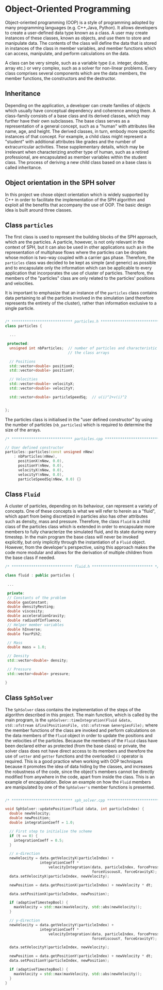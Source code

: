 # Object-Oriented Programming

Object-oriented programming (OOP) is a style of programming adopted by many programming languages (e.g. C++,Java, Python). It allows developers to create a user-defined data type known as a class. A user may create instances of these classes, known as objects, and use them to store and manipulate data. The contents of the class will define the data that is stored in instances of the class in member variables, and member functions which can access, manipulate, and perform calculations on the data.

A class can be very simple, such as a variable type (i.e. integer, double, array etc.) or very complex, such as a solver for non-linear problems. Every class comprises several components which are the data members, the member functions, the constructors and the destructor.

## Inheritance

Depending on the application, a developer can create families of objects which usually have conceptual dependency and coherence among them. A class-family consists of a base class and its derived classes, which may further have their own subclasses. The base class serves as a representation of a general concept, such as a "human" with attributes like name, age, and height. The derived classes, in turn, embody more specific instances of that concept. For example, a child class might represent a "student" with additional attributes like grades and the number of extracurricular activities. These supplementary details, which may be irrelevant when characterizing another type of human, such as a retired professional, are encapsulated as member variables within the student class. The process of deriving a new child class based on a base class is called inheritance.

## Object orientation in the SPH solver

In this project we chose object orientation which is widely supported by C++ in order to facilitate the implementation of the SPH algorithm and exploit all the benefits that accompany the use of OOP. The basic design idea is built around three classes.

## Class `particles`

The first class is used to represent the building blocks of the SPH approach, which are the particles. A particle, however, is not only relevant in the context of SPH, but it can also be used in other applications such as in the representation of multiphase flows where the particles can be droplets whose motion is two-way coupled with a carrier gas phase. Therefore, the `particles` class was decided to be kept as simple (and generic) as possible and to encapsulate only the information which can be applicable to every application that incorporates the use of cluster of particles. Therefore, the members of the "particles" class are only related to the particles' positions and velocities.

It is important to emphasize that an instance of the `particles` class contains data pertaining to all the particles involved in the simulation (and therefore represents the entirety of the cluster), rather than information exclusive to a single particle.

```cpp

/* **************************** particles.h **************************** */
class particles {

  ...

 protected:
  unsigned int nbParticles;  // number of particles and characteristic size of
                             // the class arrays

  // Positions
  std::vector<double> positionX;
  std::vector<double> positionY;

  // Velocities
  std::vector<double> velocityX;
  std::vector<double> velocityY;

  std::vector<double> particleSpeedSq;  // u(i)^2+v(i)^2


};
```

The particles class is initialised in the "user defined constructor" by using the number of particles (`nb_particles`) which is required to determine the size of the arrays.

```cpp
/* **************************** particles.cpp **************************** */

// User defined constructor
particles::particles(const unsigned nNew)
    : nbParticles(nNew),
      positionX(nNew, 0.0),
      positionY(nNew, 0.0),
      velocityX(nNew, 0.0),
      velocityY(nNew, 0.0),
      particleSpeedSq(nNew, 0.0) {}
```


## Class `Fluid`

A cluster of particles, depending on its behaviour, can represent a variety of concepts. One of these concepts is what we will refer to herein as a "fluid", which apart from being discretized in particles also has other attributes such as density, mass and pressure. Therefore, the class `Fluid` is a child class of the particles class which is extended in order to encapsulate more members to fully characterize the simulated fluid, and its state during every timestep. In the main program the base class will never be invoked explicitly, but only implicitly through the instantiation of a `Fluid` object. However, from the developer's perspective, using this approach makes the code more modular and allows for the derivation of multiple children from the base class if needed.

```cpp
/* **************************** fluid.h **************************** */

class fluid : public particles {
  
 ...

 private:
 // Constants of the problem
 double gasConstant;
 double densityResting;
 double viscosity;
 double accelerationGravity;
 double radiusOfInfluence;
 // Helper member variables
 double hInverse;
 double fourPih2;

 // Mass
 double mass = 1.0;

 // Density
 std::vector<double> density;

 // Pressure
 std::vector<double> pressure;

}
```


## Class `SphSolver`

The `SphSolver` class contains the implementation of the steps of the algorithm described in this project. The main function, which is called by the main program, is the `sphSolver::timeIntegration(Fluid &data, std::ofstream &finalPositionsFile, std::ofstream &energiesFile);` where the member functions of the class are invoked and perform calculations on the data members of the `Fluid` object in order to update the positions and the velocities of the particles. Because the members of the `Fluid` class have been declared either as protected (from the base class) or private, the solver class does not have direct access to its members and therefore the use of `setter` and `getter` functions and the overloaded `()` operator is required. This is a good practice when working with OOP techniques because it promotes the idea of data hiding by the classes, and increases the robustness of the code, since the object's members cannot be directly modified from anywhere in the code, apart from inside the class. This is an example of encapsulation. Below an example on how the `Fluid` members are manipulated by one of the `SphSolver's` member functions is presented.

```cpp

/* **************************** sph_solver.cpp **************************** */

void SphSolver::updatePosition(Fluid &data, int particleIndex) {
  double newVelocity;
  double newPosition;
  double integrationCoeff = 1.0;

  // First step to initialise the scheme
  if (t == 0) {
    integrationCoeff = 0.5;
  }

  // x-direction
  newVelocity = data.getVelocityX(particleIndex) +
                integrationCoeff *
                    velocityIntegration(data, particleIndex, forcePressureX,
                                        forceViscousX, forceGravityX);
  data.setVelocityX(particleIndex, newVelocity);

  newPosition = data.getPositionX(particleIndex) + newVelocity * dt;

  data.setPositionX(particleIndex, newPosition);

  if (adaptiveTimestepBool) {
    maxVelocity = std::max(maxVelocity, std::abs(newVelocity));
  }

  // y-direction
  newVelocity = data.getVelocityY(particleIndex) +
                integrationCoeff *
                    velocityIntegration(data, particleIndex, forcePressureY,
                                        forceViscousY, forceGravityY);

  data.setVelocityY(particleIndex, newVelocity);

  newPosition = data.getPositionY(particleIndex) + newVelocity * dt;
  data.setPositionY(particleIndex, newPosition);

  if (adaptiveTimestepBool) {
    maxVelocity = std::max(maxVelocity, std::abs(newVelocity));
  }
}

```
